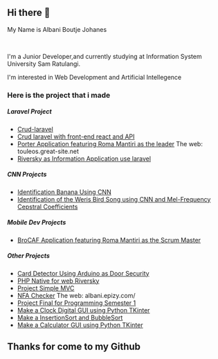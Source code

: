 <h2>Hi there 👋</h2>

<p>My Name is Albani Boutje Johanes</p>
<br>
<p>I'm a Junior Developer,and currently studying at Information System University Sam Ratulangi.  </p>
<p>I'm interested in Web Development and Artificial Intellegence</p>

<h3>Here is the project that i made</h3>
<h5>Laravel Project</h5>
<ul>
  <li><a href="https://github.com/albanijohanes/crud-laravel">Crud-laravel</a></li>
  <li><a href="https://github.com/albanijohanes/laravel-react-api-crud">Crud laravel with front-end react and API</a></li>
  <li><a href="https://github.com/albanijohanes/project_gemastik">Porter Application featuring Roma Mantiri as the leader</a><span> The web: touleos.great-site.net</span></li>
  <li><a href="https://github.com/albanijohanes/riversky-laravel">Riversky as Information Application use laravel</a></li>
</ul>
<h5>CNN Projects</h5>
<ul>
  <li><a href="https://github.com/albanijohanes/Identification-Banana">Identification Banana Using CNN</a></li>
  <li><a href="https://github.com/romanouke/Identifikasi-Suara-Burung-Weris">Identification of the Weris Bird Song using CNN and Mel-Frequency Cepstral Coefficients</a></li>
</ul>
<h5>Mobile Dev Projects</h5>
<ul>
  <li><a href="https://github.com/romanouke/BroCAF-Apps">BroCAF Application featuring Roma Mantiri as the Scrum Master</a></li>
</ul>
<h5>Other Projects</h5>
<ul>
  <li><a href="https://github.com/albanijohanes/Arduino-Card-Detector">Card Detector Using Arduino as Door Security</a></li>
  <li><a href="https://github.com/albanijohanes/Riversky">PHP Native for web Riversky</a></li>
  <li><a href="https://github.com/albanijohanes/MVC_Sederhana">Project Simple MVC</a></li>
  <li><a href="https://github.com/albanijohanes/ProjectAutomataNFA">NFA Checker</a><span> The web: albani.epizy.com/</span></li>
  <li><a href="https://github.com/albanijohanes/UAS-Programming">Project Final for Programming Semester 1</a></li>
  <li><a href="https://github.com/albanijohanes/Clock-Digital-Tkinter">Make a Clock Digital GUI using Python TKinter</a></li>
  <li><a href="https://github.com/albanijohanes/Sorting-Python">Make a InsertionSort and BubbleSort</a></li>
  <li><a href="https://github.com/albanijohanes/Calculator-Python-Tkinter">Make a Calculator GUI using Python TKinter</a></li>
</ul>

<h2>Thanks for come to my Github</h2>


